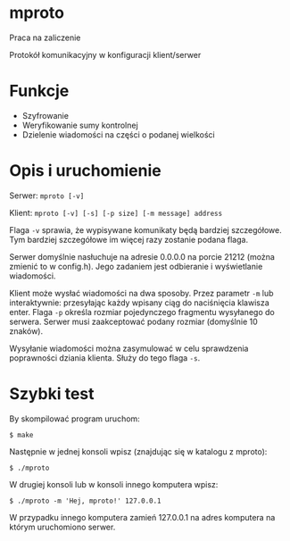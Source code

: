 mproto
======

Praca na zaliczenie


Protokół komunikacyjny w konfiguracji klient/serwer


Funkcje
=======

- Szyfrowanie
- Weryfikowanie sumy kontrolnej
- Dzielenie wiadomości na części o podanej wielkości


Opis i uruchomienie
============

Serwer: `mproto [-v]`


Klient: `mproto [-v] [-s] [-p size] [-m message] address`


Flaga `-v` sprawia, że wypisywane komunikaty będą bardziej szczegółowe. Tym bardziej szczegółowe im więcej razy zostanie podana flaga.


Serwer domyślnie nasłuchuje na adresie 0.0.0.0 na porcie 21212 (można zmienić to w config.h). Jego zadaniem jest odbieranie i wyświetlanie wiadomości.


Klient może wysłać wiadomości na dwa sposoby. Przez parametr `-m` lub interaktywnie: przesyłając każdy wpisany ciąg do naciśnięcia klawisza enter.
Flaga `-p` określa rozmiar pojedynczego fragmentu wysyłanego do serwera. Serwer musi zaakceptować podany rozmiar (domyślnie 10 znaków).


Wysyłanie wiadomości można zasymulować w celu sprawdzenia poprawności dziania klienta. Służy do tego flaga `-s`.


Szybki test
===========

By skompilować program uruchom:

    $ make


Następnie w jednej konsoli wpisz (znajdując się w katalogu z mproto):

    $ ./mproto


W drugiej konsoli lub w konsoli innego komputera wpisz:

	$ ./mproto -m 'Hej, mproto!' 127.0.0.1


W przypadku innego komputera zamień 127.0.0.1 na adres komputera na którym uruchomiono serwer.
